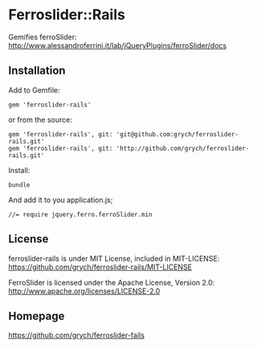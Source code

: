 # Ferroslider::Rails

Gemifies ferroSlider: http://www.alessandroferrini.it/lab/jQueryPlugins/ferroSlider/docs

## Installation

Add to Gemfile:

    gem 'ferroslider-rails'

or from the source:

    gem 'ferroslider-rails', git: 'git@github.com:grych/ferroslider-rails.git'
    gem 'ferroslider-rails', git: 'http://github.com/grych/ferroslider-rails.git'

Install:

    bundle

And add it to you application.js;

    //= require jquery.ferro.ferroSlider.min

## License

ferroslider-rails is under MIT License, included in MIT-LICENSE: https://github.com/grych/ferroslider-rails/MIT-LICENSE

FerroSlider is licensed under the Apache License, Version 2.0: http://www.apache.org/licenses/LICENSE-2.0

## Homepage
https://github.com/grych/ferroslider-fails

